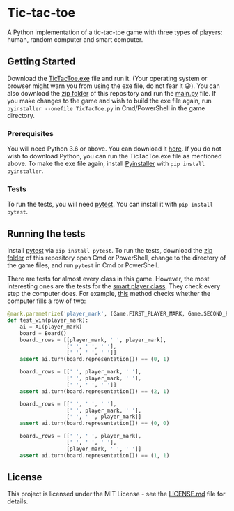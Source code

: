 # Tic-tac-toe

A Python implementation of a tic-tac-toe game with three types of players: human, random computer and smart computer.


## Getting Started
Download the [TicTacToe.exe](https://github.com/DanKatzuv/tic-tac-toe/releases/download/v1.0/TicTacToe.exe) file and run it. (Your operating system or browser might warn you from using the exe file, do not fear it 😀).
You can also download the [zip folder](https://github.com/DanKatzuv/tic-tac-toe/archive/master.zip) of this repository
and run the [main.py](main.py) file.
If you make changes to the game and wish to build the exe file again, run `pyinstaller --onefile TicTacToe.py` in Cmd/PowerShell in the game directory.

### Prerequisites
You will need Python 3.6 or above. You can download it [here](https://python.org/downloads). If you do not wish to download Python, you can run the TicTacToe.exe file as mentioned above.
To make the exe file again, install [Pyinstaller](https://www.pyinstaller.org) with `pip install pyinstaller`.

### Tests
To run the tests, you will need [pytest](https://pytest.org). You can install it with `pip install pytest`.


## Running the tests
Install [pytest](https://pytest.org) via `pip install pytest`. To run the tests, download the [zip folder](https://github.com/DanKatzuv/tic-tac-toe/archive/master.zip) of this repository
open Cmd or PowerShell, change to the directory of the game files, and run `pytest` in Cmd or PowerShell.

There are tests for almost every class in this game. However, the most interesting ones are the tests for the [smart player class](tests/ai.py). They check every step the computer does.
For example, [this](https://github.com/DanKatzuv/tic-tac-toe/blob/master/tests/test_ai.py#L55-L77) method checks whether the computer fills a row of two:
```python
@mark.parametrize('player_mark', (Game.FIRST_PLAYER_MARK, Game.SECOND_PLAYER_MARK))
def test_win(player_mark):
    ai = AI(player_mark)
    board = Board()
    board._rows = [[player_mark, ' ', player_mark],
                   [' ', ' ', ' '],
                   [' ', ' ', ' ']]
    assert ai.turn(board.representation()) == (0, 1)

    board._rows = [[' ', player_mark, ' '],
                   [' ', player_mark, ' '],
                   [' ', ' ', ' ']]
    assert ai.turn(board.representation()) == (2, 1)

    board._rows = [[' ', ' ', ' '],
                   [' ', player_mark, ' '],
                   [' ', ' ', player_mark]]
    assert ai.turn(board.representation()) == (0, 0)

    board._rows = [[' ', ' ', player_mark],
                   [' ', ' ', ' '],
                   [player_mark, ' ', ' ']]
    assert ai.turn(board.representation()) == (1, 1)
```


## License

This project is licensed under the MIT License - see the [LICENSE.md](LICENSE.md) file for details.
